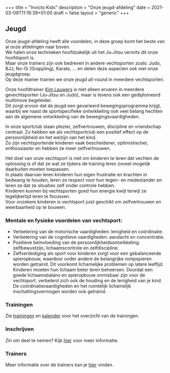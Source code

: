 +++
title = "Invicto Kids"
description = "Onze jeugd-afdeling"
date = 2021-03-09T11:19:39+01:00
draft = false
layout = "generic"
+++
## Jeugd

Onze jeugd-afdeling heeft alle voordelen, in deze groep komt het beste van al onze afdelingen naar boven. \
We halen onze technieken hoofdzakelijk uit het Ju-Jitsu vermits dit onze hoofdsport is. \
Maar onze trainers zijn ook bedreven in andere vechtsporten zoals: Judo, BJJ, No-Gi (Grappling), Karate, ... en delen deze aspecten ook met onze jeugdgroep. \
Op deze manier trainen we onze jeugd all-round in meerdere vechtsporten.

Onze hoofdtrainer [Kim Lauwers](/trainers/#Kim_Lauwers) is niet alleen ervaren in meerdere gevechtsporten (Ju-Jitsu en Judo), maar is tevens ook een gediplomeerd multimove begeleider. \
Dit zorgt ervoor dat de jeugd een gevarieerd bewegingsprogramma krijgt, waarbij we naast de sportspecifieke ontwikkeling ook veel belang hechten aan de algemene ontwikkeling van de bewegingsvaardigheden.

In onze sportclub staan plezier, zelfvertrouwen, discipline en vriendschap centraal. Zo hebben we als vechtsportclub een positief effect op de persoonlijkheid en het welzijn van het kind.\
Zo zijn vechtsportende kinderen vaak bescheidener, optimistischer, enthousiaster en hebben ze meer zelfvertrouwen.

Het doel van onze vechtsport is niet om kinderen te leren dat vechten de oplossing is of dat ze wat ze tijdens de training leren zoveel mogelijk daarbuiten moeten toepassen. \
In plaats daarvan leren kinderen hun eigen frustratie en krachten in bedwang te houden, leren ze respect voor hun tegen- en medestander en leren ze dat ze situaties zelf onder controle hebben. \
Kinderen kunnen bij vechtsporten goed hun energie kwijt terwijl ze tegelijkertijd leren te focussen. \
Voor onzekere kinderen is vechtsport juist geschikt om zelfvertrouwen en weerbaarheid op te bouwen. 

### Mentale en fysieke voordelen van vechtsport:
* Verbetering van de motorische vaardigheden: lenigheid en coördinatie.
* Verbetering van de cognitieve vaardigheden: aandacht en concentratie.
* Positieve beïnvloeding van de persoonlijkheidsontwikkeling: zelfbewustzijn, lichaamscontrole en zelfdiscipline.
* Zelfverdediging als sport voor kinderen zorgt voor een gebalanceerde spieropbouw, waardoor onder andere de belangrijke rompspieren worden getraind. Dit voorkomt lichamelijke problemen op latere leeftijd. Kinderen moeten hun lichaam beter leren beheersen. Doordat een goede lichaamsbalans en spieropbouw onmisbaar zijn voor de vechtsport, verbeterd zich ook de houding en de lenigheid van je kind. De coördinatievaardigheden en het ruimtelijk lichamelijk inschattingsvermogen worden ook getraind.

### Trainingen
Zie [trainingen](/trainingen) en [kalender](/kalender) voor het overzicht van de trainingen.

### Inschrijven
Zin om deel te nemen? Kijk [hier](/trainingen) voor meer informatie.

### Trainers
Meer informatie over de trainers kan je [hier](/trainers) vinden.